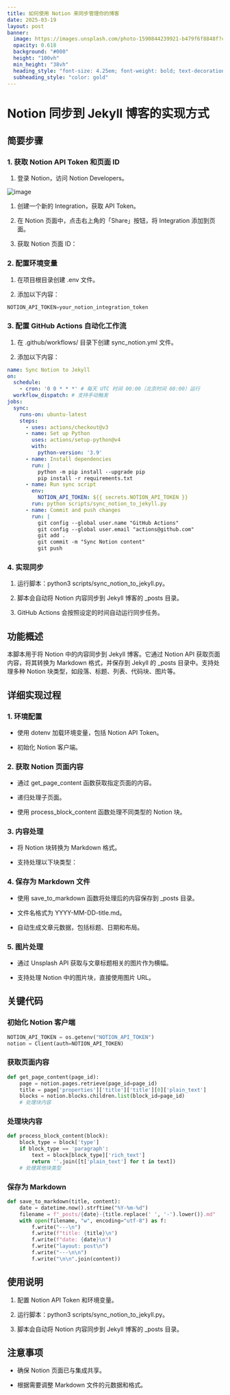 ```yaml
---
title: 如何使用 Notion 来同步管理你的博客
date: 2025-03-19
layout: post
banner:
  image: https://images.unsplash.com/photo-1590844239921-b479f6f8848f?crop=entropy&cs=tinysrgb&fit=max&fm=jpg&ixid=M3w2OTIwMzJ8MHwxfHJhbmRvbXx8fHx8fHx8fDE3NDIzNTMwNjB8&ixlib=rb-4.0.3&q=80&w=1080
  opacity: 0.618
  background: "#000"
  height: "100vh"
  min_height: "38vh"
  heading_style: "font-size: 4.25em; font-weight: bold; text-decoration: underline"
  subheading_style: "color: gold"
---
```


# Notion 同步到 Jekyll 博客的实现方式

## 简要步骤

### 1. 获取 Notion API Token 和页面 ID

1. 登录 Notion，访问 Notion Developers。

![image](https://prod-files-secure.s3.us-west-2.amazonaws.com/a7a0cc5a-89b9-4cda-8686-1fba0ca52f40/d19c1afe-dea5-4312-9333-786b0ba83054/image.png?X-Amz-Algorithm=AWS4-HMAC-SHA256&X-Amz-Content-Sha256=UNSIGNED-PAYLOAD&X-Amz-Credential=ASIAZI2LB4664ERHKXYX%2F20250319%2Fus-west-2%2Fs3%2Faws4_request&X-Amz-Date=20250319T025740Z&X-Amz-Expires=3600&X-Amz-Security-Token=IQoJb3JpZ2luX2VjEBMaCXVzLXdlc3QtMiJGMEQCIFMS00p6af%2F6vmpU%2FToQ2iO3MigfIooE2r%2BDrdf%2B4gzIAiAV%2BFxQcbQj07bSMzzubkq4kXIDX22orbNYc8FI%2FgPadir%2FAwhsEAAaDDYzNzQyMzE4MzgwNSIMCihwaMlwKtlorQXVKtwDaSGRzKw5wCjnl6CDFIHY4vA69jmLhMxiOsKlV9BknwqRZT59%2F91COZs%2FUYO2oQgUIgNFSZDNUDh3iwwxIKyskE0ZRcy%2B74xc9lAZPqPHUZNyDxiQtaUvqxLXDxTEc1HjcQ1txHmovL7uZkhjQaup%2FqRd9jMjQbM%2FATOc2IafCcQiv0G%2FVIZaNllXSsjghqlSbW94HRN0F6mu9sOBCDz%2BI0CpdnWmmTFm%2BAfQFHAt5zaylxCXeYxrsofp3hkgGgLPIidxMXK0iZEzl2Bn2e6N1vB%2FhjJWj6fYEJq8TInmeYlgkwrG%2FWtdWsRNYSPifrmnGdhEzoeSpavZ%2FppCwnh6%2FboW4yiILY%2BzHI9kkOkldXwhUnrt8tu0ooTjxIm1bdW86z6l74qFNXh1NIFWIbU0jWAWEgHOIjOjI7X0YJfVm5WGJiqHQg2beZmLuTwQNJV8BQVhpM3Pye32MgmP1KLYYVS1eyppvKap39IT2VsSy7RkeIOKiH%2FnS%2BiWnboDDfpaz5un%2FlwTsS1eUqN3arDR%2FURPQwCouhXozHQAeAF9hM11hSEJL2MJHqX%2BKRjDHc9ePTzdqJkdsGzibLki1k%2FtXqNtPem1C6vaaEb6bcdLFaq%2FdjhZA0Y6yJ3nFm4wnt7ovgY6pgEfyPvtmCWWBROGa9OAMQNj7VmWheStof52McGaSphVkIc8q6PoVULFywYUICwy62%2FZ7%2Fi6yCUEHmArZJxDsJ4yuUUbx7yyMG3lCLzfqnum0J0Ra9GFJaOLtTjUZd7muPoQSBDDre%2FpeeRbvjWRU%2FgvA1wQNKAvpz4Romv6c2AsR08jEOZ02FTS1dhCoO%2FxcqNIrtOSr39qZxOZS%2BzoayRFPPjDhJ8s&X-Amz-Signature=bf6c51ee042ccf47864d1507b7cc6e8228e1ed590cd3f6f83ba6cb13ce3ba037&X-Amz-SignedHeaders=host&x-id=GetObject)

1. 创建一个新的 Integration，获取 API Token。

1. 在 Notion 页面中，点击右上角的「Share」按钮，将 Integration 添加到页面。

1. 获取 Notion 页面 ID：


### 2. 配置环境变量

1. 在项目根目录创建 .env 文件。

1. 添加以下内容：

```javascript
NOTION_API_TOKEN=your_notion_integration_token
```

### 3. 配置 GitHub Actions 自动化工作流

1. 在 .github/workflows/ 目录下创建 sync_notion.yml 文件。

1. 添加以下内容：

```yaml
name: Sync Notion to Jekyll
on:
  schedule:
    - cron: '0 0 * * *' # 每天 UTC 时间 00:00（北京时间 08:00）运行
  workflow_dispatch: # 支持手动触发
jobs:
  sync:
    runs-on: ubuntu-latest
    steps:
      - uses: actions/checkout@v3
      - name: Set up Python
        uses: actions/setup-python@v4
        with:
          python-version: '3.9'
      - name: Install dependencies
        run: |
          python -m pip install --upgrade pip
          pip install -r requirements.txt
      - name: Run sync script
        env:
          NOTION_API_TOKEN: ${{ secrets.NOTION_API_TOKEN }}
        run: python scripts/sync_notion_to_jekyll.py
      - name: Commit and push changes
        run: |
          git config --global user.name "GitHub Actions"
          git config --global user.email "actions@github.com"
          git add .
          git commit -m "Sync Notion content"
          git push
```

### 4. 实现同步

1. 运行脚本：python3 scripts/sync_notion_to_jekyll.py。

1. 脚本会自动将 Notion 内容同步到 Jekyll 博客的 _posts 目录。

1. GitHub Actions 会按照设定的时间自动运行同步任务。

## 功能概述

本脚本用于将 Notion 中的内容同步到 Jekyll 博客。它通过 Notion API 获取页面内容，将其转换为 Markdown 格式，并保存到 Jekyll 的 _posts 目录中。支持处理多种 Notion 块类型，如段落、标题、列表、代码块、图片等。

## 详细实现过程

### 1. 环境配置

- 使用 dotenv 加载环境变量，包括 Notion API Token。

- 初始化 Notion 客户端。

### 2. 获取 Notion 页面内容

- 通过 get_page_content 函数获取指定页面的内容。

- 递归处理子页面。

- 使用 process_block_content 函数处理不同类型的 Notion 块。

### 3. 内容处理

- 将 Notion 块转换为 Markdown 格式。

- 支持处理以下块类型：


### 4. 保存为 Markdown 文件

- 使用 save_to_markdown 函数将处理后的内容保存到 _posts 目录。

- 文件名格式为 YYYY-MM-DD-title.md。

- 自动生成文章元数据，包括标题、日期和布局。

### 5. 图片处理

- 通过 Unsplash API 获取与文章标题相关的图片作为横幅。

- 支持处理 Notion 中的图片块，直接使用图片 URL。

## 关键代码

### 初始化 Notion 客户端

```python
NOTION_API_TOKEN = os.getenv("NOTION_API_TOKEN")
notion = Client(auth=NOTION_API_TOKEN)
```

### 获取页面内容

```python
def get_page_content(page_id):
    page = notion.pages.retrieve(page_id=page_id)
    title = page['properties']['title']['title'][0]['plain_text']
    blocks = notion.blocks.children.list(block_id=page_id)
    # 处理块内容
```

### 处理块内容

```python
def process_block_content(block):
    block_type = block['type']
    if block_type == 'paragraph':
        text = block[block_type]['rich_text']
        return ''.join([t['plain_text'] for t in text])
    # 处理其他块类型
```

### 保存为 Markdown

```python
def save_to_markdown(title, content):
    date = datetime.now().strftime("%Y-%m-%d")
    filename = f"_posts/{date}-{title.replace(' ', '-').lower()}.md"
    with open(filename, "w", encoding="utf-8") as f:
        f.write("---\n")
        f.write(f"title: {title}\n")
        f.write(f"date: {date}\n")
        f.write("layout: post\n")
        f.write("---\n\n")
        f.write("\n\n".join(content))
```

## 使用说明

1. 配置 Notion API Token 和环境变量。

1. 运行脚本：python3 scripts/sync_notion_to_jekyll.py。

1. 脚本会自动将 Notion 内容同步到 Jekyll 博客的 _posts 目录。

## 注意事项

- 确保 Notion 页面已与集成共享。

- 根据需要调整 Markdown 文件的元数据和格式。
